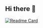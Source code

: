 ## Hi there 👋

[![Readme Card](https://github-readme-stats.vercel.app/api/pin/?username=PTnguyen2409&repo=RADAR_HLK_LD2410B&show_icons=true&theme=algolia)](https://github.com/PTnguyen2409/RADAR_HLK_LD2410B)
